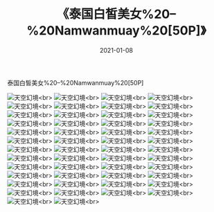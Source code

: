 ﻿---
layout: post
title: 《泰国白皙美女%20–%20Namwanmuay%20[50P]》
date: 2021-01-08
img: http://photo.orgx.cf/性感/2021/泰国白皙美女%20–%20Namwanmuay%20[50P]/000.jpg
tags: [美女,性感,泳衣]
---

泰国白皙美女%20–%20Namwanmuay%20[50P]



![天空幻境](http://photo.orgx.cf/性感/2021/泰国白皙美女%20–%20Namwanmuay%20[50P]/001.jpg''天空幻境'')<br>
![天空幻境](http://photo.orgx.cf/性感/2021/泰国白皙美女%20–%20Namwanmuay%20[50P]/002.jpg''天空幻境'')<br>
![天空幻境](http://photo.orgx.cf/性感/2021/泰国白皙美女%20–%20Namwanmuay%20[50P]/003.jpg''天空幻境'')<br>
![天空幻境](http://photo.orgx.cf/性感/2021/泰国白皙美女%20–%20Namwanmuay%20[50P]/004.jpg''天空幻境'')<br>
![天空幻境](http://photo.orgx.cf/性感/2021/泰国白皙美女%20–%20Namwanmuay%20[50P]/005.jpg''天空幻境'')<br>
![天空幻境](http://photo.orgx.cf/性感/2021/泰国白皙美女%20–%20Namwanmuay%20[50P]/006.jpg''天空幻境'')<br>
![天空幻境](http://photo.orgx.cf/性感/2021/泰国白皙美女%20–%20Namwanmuay%20[50P]/007.jpg''天空幻境'')<br>
![天空幻境](http://photo.orgx.cf/性感/2021/泰国白皙美女%20–%20Namwanmuay%20[50P]/008.jpg''天空幻境'')<br>
![天空幻境](http://photo.orgx.cf/性感/2021/泰国白皙美女%20–%20Namwanmuay%20[50P]/009.jpg''天空幻境'')<br>
![天空幻境](http://photo.orgx.cf/性感/2021/泰国白皙美女%20–%20Namwanmuay%20[50P]/010.jpg''天空幻境'')<br>
![天空幻境](http://photo.orgx.cf/性感/2021/泰国白皙美女%20–%20Namwanmuay%20[50P]/011.jpg''天空幻境'')<br>
![天空幻境](http://photo.orgx.cf/性感/2021/泰国白皙美女%20–%20Namwanmuay%20[50P]/012.jpg''天空幻境'')<br>
![天空幻境](http://photo.orgx.cf/性感/2021/泰国白皙美女%20–%20Namwanmuay%20[50P]/013.jpg''天空幻境'')<br>
![天空幻境](http://photo.orgx.cf/性感/2021/泰国白皙美女%20–%20Namwanmuay%20[50P]/014.jpg''天空幻境'')<br>
![天空幻境](http://photo.orgx.cf/性感/2021/泰国白皙美女%20–%20Namwanmuay%20[50P]/015.jpg''天空幻境'')<br>
![天空幻境](http://photo.orgx.cf/性感/2021/泰国白皙美女%20–%20Namwanmuay%20[50P]/016.jpg''天空幻境'')<br>
![天空幻境](http://photo.orgx.cf/性感/2021/泰国白皙美女%20–%20Namwanmuay%20[50P]/017.jpg''天空幻境'')<br>
![天空幻境](http://photo.orgx.cf/性感/2021/泰国白皙美女%20–%20Namwanmuay%20[50P]/018.jpg''天空幻境'')<br>
![天空幻境](http://photo.orgx.cf/性感/2021/泰国白皙美女%20–%20Namwanmuay%20[50P]/019.jpg''天空幻境'')<br>
![天空幻境](http://photo.orgx.cf/性感/2021/泰国白皙美女%20–%20Namwanmuay%20[50P]/020.jpg''天空幻境'')<br>
![天空幻境](http://photo.orgx.cf/性感/2021/泰国白皙美女%20–%20Namwanmuay%20[50P]/021.jpg''天空幻境'')<br>
![天空幻境](http://photo.orgx.cf/性感/2021/泰国白皙美女%20–%20Namwanmuay%20[50P]/022.jpg''天空幻境'')<br>
![天空幻境](http://photo.orgx.cf/性感/2021/泰国白皙美女%20–%20Namwanmuay%20[50P]/023.jpg''天空幻境'')<br>
![天空幻境](http://photo.orgx.cf/性感/2021/泰国白皙美女%20–%20Namwanmuay%20[50P]/024.jpg''天空幻境'')<br>
![天空幻境](http://photo.orgx.cf/性感/2021/泰国白皙美女%20–%20Namwanmuay%20[50P]/025.jpg''天空幻境'')<br>
![天空幻境](http://photo.orgx.cf/性感/2021/泰国白皙美女%20–%20Namwanmuay%20[50P]/026.jpg''天空幻境'')<br>
![天空幻境](http://photo.orgx.cf/性感/2021/泰国白皙美女%20–%20Namwanmuay%20[50P]/027.jpg''天空幻境'')<br>
![天空幻境](http://photo.orgx.cf/性感/2021/泰国白皙美女%20–%20Namwanmuay%20[50P]/028.jpg''天空幻境'')<br>
![天空幻境](http://photo.orgx.cf/性感/2021/泰国白皙美女%20–%20Namwanmuay%20[50P]/029.jpg''天空幻境'')<br>
![天空幻境](http://photo.orgx.cf/性感/2021/泰国白皙美女%20–%20Namwanmuay%20[50P]/030.jpg''天空幻境'')<br>
![天空幻境](http://photo.orgx.cf/性感/2021/泰国白皙美女%20–%20Namwanmuay%20[50P]/031.jpg''天空幻境'')<br>
![天空幻境](http://photo.orgx.cf/性感/2021/泰国白皙美女%20–%20Namwanmuay%20[50P]/032.jpg''天空幻境'')<br>
![天空幻境](http://photo.orgx.cf/性感/2021/泰国白皙美女%20–%20Namwanmuay%20[50P]/033.jpg''天空幻境'')<br>
![天空幻境](http://photo.orgx.cf/性感/2021/泰国白皙美女%20–%20Namwanmuay%20[50P]/034.jpg''天空幻境'')<br>
![天空幻境](http://photo.orgx.cf/性感/2021/泰国白皙美女%20–%20Namwanmuay%20[50P]/035.jpg''天空幻境'')<br>
![天空幻境](http://photo.orgx.cf/性感/2021/泰国白皙美女%20–%20Namwanmuay%20[50P]/036.jpg''天空幻境'')<br>
![天空幻境](http://photo.orgx.cf/性感/2021/泰国白皙美女%20–%20Namwanmuay%20[50P]/037.jpg''天空幻境'')<br>
![天空幻境](http://photo.orgx.cf/性感/2021/泰国白皙美女%20–%20Namwanmuay%20[50P]/038.jpg''天空幻境'')<br>
![天空幻境](http://photo.orgx.cf/性感/2021/泰国白皙美女%20–%20Namwanmuay%20[50P]/039.jpg''天空幻境'')<br>
![天空幻境](http://photo.orgx.cf/性感/2021/泰国白皙美女%20–%20Namwanmuay%20[50P]/040.jpg''天空幻境'')<br>
![天空幻境](http://photo.orgx.cf/性感/2021/泰国白皙美女%20–%20Namwanmuay%20[50P]/041.jpg''天空幻境'')<br>
![天空幻境](http://photo.orgx.cf/性感/2021/泰国白皙美女%20–%20Namwanmuay%20[50P]/042.jpg''天空幻境'')<br>
![天空幻境](http://photo.orgx.cf/性感/2021/泰国白皙美女%20–%20Namwanmuay%20[50P]/043.jpg''天空幻境'')<br>
![天空幻境](http://photo.orgx.cf/性感/2021/泰国白皙美女%20–%20Namwanmuay%20[50P]/044.jpg''天空幻境'')<br>
![天空幻境](http://photo.orgx.cf/性感/2021/泰国白皙美女%20–%20Namwanmuay%20[50P]/045.jpg''天空幻境'')<br>
![天空幻境](http://photo.orgx.cf/性感/2021/泰国白皙美女%20–%20Namwanmuay%20[50P]/046.jpg''天空幻境'')<br>
![天空幻境](http://photo.orgx.cf/性感/2021/泰国白皙美女%20–%20Namwanmuay%20[50P]/047.jpg''天空幻境'')<br>
![天空幻境](http://photo.orgx.cf/性感/2021/泰国白皙美女%20–%20Namwanmuay%20[50P]/048.jpg''天空幻境'')<br>
![天空幻境](http://photo.orgx.cf/性感/2021/泰国白皙美女%20–%20Namwanmuay%20[50P]/049.jpg''天空幻境'')<br>
![天空幻境](http://photo.orgx.cf/性感/2021/泰国白皙美女%20–%20Namwanmuay%20[50P]/050.jpg''天空幻境'')<br>